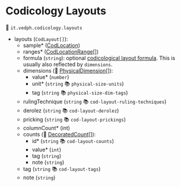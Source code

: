 # Codicology Layouts

🔑 `it.vedph.codicology.layouts`

- layouts (`CodLayout[]`):
  - sample\* ([CodLocation](cod-location.md))
  - ranges\* ([CodLocationRange[]](cod-location-range.md))
  - formula (`string`): optional [codicological layout formula](https://github.com/vedph/cod-layout-view). This is usually also reflected by `dimensions`.
  - dimensions (🧱 [PhysicalDimension[]](https://github.com/vedph/cadmus-bricks/blob/master/docs/physical-dimension.md)):
    - value\* (`number`)
    - unit\* (`string` 📚 `physical-size-units`)
    - tag (`string` 📚 `physical-size-dim-tags`)
  - rulingTechnique (`string` 📚 `cod-layout-ruling-techniques`)
  - derolez (`string` 📚 `cod-layout-derolez`)
  - pricking (`string` 📚 `cod-layout-prickings`)
  - columnCount\* (int)
  - counts (🧱 [DecoratedCount[]](https://github.com/vedph/cadmus-bricks/blob/master/docs/decorated-count.md)):
    - id* (`string` 📚 `cod-layout-counts`)
    - value* (`int`)
    - tag (`string`)
    - note (`string`)
  - tag (`string` 📚 `cod-layout-tags`)
  - note (`string`)
